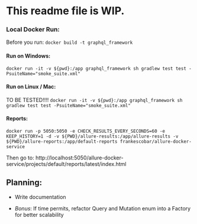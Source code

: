 # This readme file is WIP.
### Local Docker Run:

Before you run: `docker build -t graphql_framework`

#### Run on Windows:
`docker run -it -v ${pwd}:/app graphql_framework sh gradlew test test -PsuiteName="smoke_suite.xml"`
#### Run on Linux / Mac:
TO BE TESTED!!!!
`docker run -it -v ${pwd}:/app graphql_framework sh gradlew test test -PsuiteName="smoke_suite.xml"`

#### Reports:
`docker run -p 5050:5050 -e CHECK_RESULTS_EVERY_SECONDS=60 -e KEEP_HISTORY=1 -d -v ${PWD}/allure-results:/app/allure-results -v ${PWD}/allure-reports:/app/default-reports frankescobar/allure-docker-service`

Then go to: http://localhost:5050/allure-docker-service/projects/default/reports/latest/index.html

## Planning:
- Write documentation

- *Bonus*: If time permits, refactor Query and Mutation enum into a Factory for better scalability
